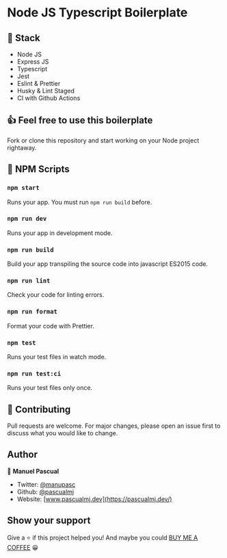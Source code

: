 # Node JS Typescript Boilerplate

## 📕 Stack

- Node JS
- Express JS
- Typescript
- Jest
- Eslint & Prettier
- Husky & Lint Staged
- CI with Github Actions

## 👍 Feel free to use this boilerplate

Fork or clone this repository and start working on your Node project rightaway.

## 🚦 NPM Scripts

### `npm start`

Runs your app. You must run `npm run build` before.

### `npm run dev`

Runs your app in development mode.

### `npm run build`

Build your app transpiling the source code into javascript ES2015 code.

### `npm run lint`

Check your code for linting errors.

### `npm run format`

Format your code with Prettier.

### `npm test`

Runs your test files in watch mode.

### `npm run test:ci`

Runs your test files only once.

## 🤝 Contributing

Pull requests are welcome. For major changes, please open an issue first to discuss what you would like to change.

## Author

👤 **Manuel Pascual**

- Twitter: [@manupasc](https://twitter.com/manupasc)
- Github: [@pascualmj](https://github.com/pascualmj)
- Website: [www.pascualmj.dev](https://pascualmj.dev/)

## Show your support

Give a ⭐️ if this project helped you!
And maybe you could [BUY ME A COFFEE](https://www.buymeacoffee.com/pascualmj) 😀
